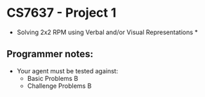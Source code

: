 # CS7637 - Project 1
* Solving 2x2 RPM using Verbal and/or Visual Representations *

## Programmer notes:
* Your agent must be tested against:
	* Basic Problems B
	* Challenge Problems B

